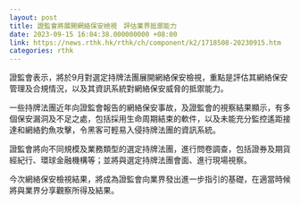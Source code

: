 ```yaml
---
layout: post
title: 證監會將展開網絡保安檢視　評估業界抵禦能力
date: 2023-09-15 16:04:38.000000000 +08:00
link: https://news.rthk.hk/rthk/ch/component/k2/1718508-20230915.htm
categories: rthk
---
```


證監會表示，將於9月對選定持牌法團展開網絡保安檢視，重點是評估其網絡保安管理及合規情況，以及其資訊系統對網絡保安威脅的抵禦能力。

一些持牌法團近年向證監會報告的網絡保安事故，及證監會的視察結果顯示，有多個保安漏洞及不足之處，包括採用生命周期結束的軟件，以及未能充分監控遙距接達和網絡釣魚攻擊，令黑客可輕易入侵持牌法團的資訊系統。

證監會將向不同規模及業務類型的選定持牌法團，進行問卷調查，包括證券及期貨經紀行、環球金融機構等；並將與選定持牌法團會面、進行現場視察。

今次網絡保安檢視結果，將成為證監會向業界發出進一步指引的基礎，在適當時候將與業界分享觀察所得及結果。
